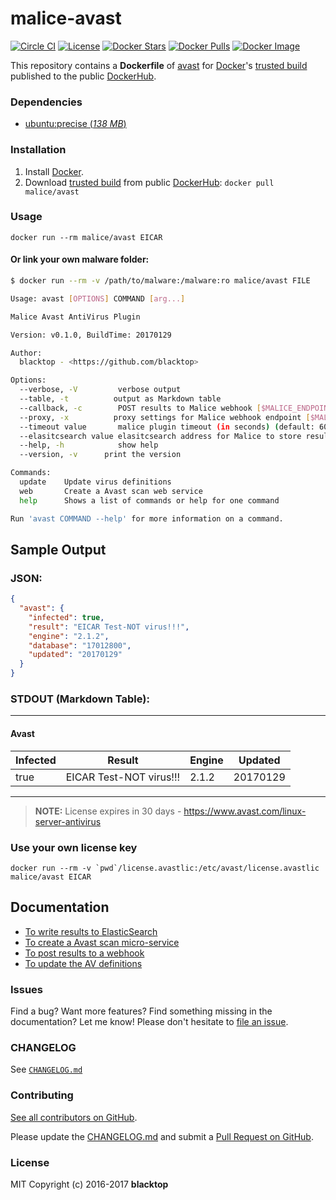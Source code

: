 malice-avast
============

[![Circle CI](https://circleci.com/gh/maliceio/malice-avast.png?style=shield)](https://circleci.com/gh/maliceio/malice-avast) [![License](http://img.shields.io/:license-mit-blue.svg)](http://doge.mit-license.org) [![Docker Stars](https://img.shields.io/docker/stars/malice/avast.svg)](https://hub.docker.com/r/malice/avast/) [![Docker Pulls](https://img.shields.io/docker/pulls/malice/avast.svg)](https://hub.docker.com/r/malice/avast/) [![Docker Image](https://img.shields.io/badge/docker%20image-397%20MB-blue.svg)](https://hub.docker.com/r/malice/avast/)

This repository contains a **Dockerfile** of [avast](https://www.avast.com/en-us/linux-server-antivirus) for [Docker](https://www.docker.io/)'s [trusted build](https://index.docker.io/u/malice/avast/) published to the public [DockerHub](https://index.docker.io/).

### Dependencies

-	[ubuntu:precise (*138 MB*\)](https://hub.docker.com/_/ubuntu/)

### Installation

1.	Install [Docker](https://www.docker.io/).
2.	Download [trusted build](https://hub.docker.com/r/malice/avast/) from public [DockerHub](https://hub.docker.com): `docker pull malice/avast`

### Usage

```
docker run --rm malice/avast EICAR
```

#### Or link your own malware folder:

```bash
$ docker run --rm -v /path/to/malware:/malware:ro malice/avast FILE

Usage: avast [OPTIONS] COMMAND [arg...]

Malice Avast AntiVirus Plugin

Version: v0.1.0, BuildTime: 20170129

Author:
  blacktop - <https://github.com/blacktop>

Options:
  --verbose, -V         verbose output
  --table, -t	       output as Markdown table
  --callback, -c	    POST results to Malice webhook [$MALICE_ENDPOINT]
  --proxy, -x	       proxy settings for Malice webhook endpoint [$MALICE_PROXY]
  --timeout value       malice plugin timeout (in seconds) (default: 60) [$MALICE_TIMEOUT]    
  --elasitcsearch value elasitcsearch address for Malice to store results [$MALICE_ELASTICSEARCH]   
  --help, -h	        show help
  --version, -v	     print the version

Commands:
  update	Update virus definitions
  web       Create a Avast scan web service  
  help		Shows a list of commands or help for one command

Run 'avast COMMAND --help' for more information on a command.
```

Sample Output
-------------

### JSON:

```json
{
  "avast": {
    "infected": true,
    "result": "EICAR Test-NOT virus!!!",
    "engine": "2.1.2",
    "database": "17012800",
    "updated": "20170129"
  }
}
```

### STDOUT (Markdown Table):

---

#### Avast

| Infected | Result                  | Engine | Updated  |
|----------|-------------------------|--------|----------|
| true     | EICAR Test-NOT virus!!! | 2.1.2  | 20170129 |

---

> **NOTE:** License expires in 30 days - https://www.avast.com/linux-server-antivirus

### Use your own license key

```
docker run --rm -v `pwd`/license.avastlic:/etc/avast/license.avastlic malice/avast EICAR
```

Documentation
-------------

-	[To write results to ElasticSearch](https://github.com/maliceio/malice-avast/blob/master/docs/elasticsearch.md)
-	[To create a Avast scan micro-service](https://github.com/maliceio/malice-avast/blob/master/docs/web.md)
-	[To post results to a webhook](https://github.com/maliceio/malice-avast/blob/master/docs/callback.md)
-	[To update the AV definitions](https://github.com/maliceio/malice-avast/blob/master/docs/update.md)

### Issues

Find a bug? Want more features? Find something missing in the documentation? Let me know! Please don't hesitate to [file an issue](https://github.com/maliceio/malice-avast/issues/new).

### CHANGELOG

See [`CHANGELOG.md`](https://github.com/maliceio/malice-avast/blob/master/CHANGELOG.md)

### Contributing

[See all contributors on GitHub](https://github.com/maliceio/malice-avast/graphs/contributors).

Please update the [CHANGELOG.md](https://github.com/maliceio/malice-avast/blob/master/CHANGELOG.md) and submit a [Pull Request on GitHub](https://help.github.com/articles/using-pull-requests/).

### License

MIT Copyright (c) 2016-2017 **blacktop**
